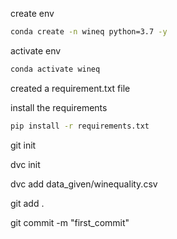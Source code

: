 create env

```bash
conda create -n wineq python=3.7 -y
```

activate env
```bash
conda activate wineq
```

created a requirement.txt file

install the requirements
```bash
pip install -r requirements.txt
```

git init

dvc init

dvc add data_given/winequality.csv

git add .

git commit -m "first_commit"